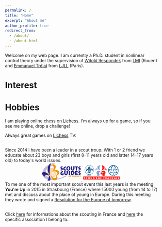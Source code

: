 ```yaml
---
permalink: /
title: "Home"
excerpt: "About me"
author_profile: true
redirect_from: 
  - /about/
  - /about.html
---
```


Welcome on my web page. I am currently a Ph.D. student in nonlinear control theory under the supervision of [Witold Respondek](http://lmi.insa-rouen.fr/membres/9-membres/professeurs/19-respondek-witold.html) from [LMI](http://lmi.insa-rouen.fr/) (Rouen) and [Emmanuel Trélat](https://www.ljll.math.upmc.fr/trelat/) from [LJLL](https://www.ljll.math.upmc.fr/) (Paris). 


# Interest

# Hobbies
I am playing online chess on [Lichess](https://lichess.org/@/tschmoderer). I'm always up for a game, so if you see me online, drop a challenge! <br/>

Always great games on [Lichess](https://lichess.org) TV: <br/>
<center>
<script src="https://lichess.org/tv/embed?theme=auto&bg=auto"></script>
</center>

<br/>
Since 2014 I have been a leader in a scout troup. With 1 or 2 friend we educate about 23 boys and girls (first 8-11 years old and latter 14-17 years old) to today's world issues. <br/>
<center>
<a href="https://www.sgdf.fr/">
<img src="/images/scout/sgdf.gif" alt="SGDF Logo" style="width:128px;">
</a>
<a href="https://www.scoutisme-francais.fr/en">
<img src="/images/scout/sf.png" alt="SF Logo" style="width:128px;">
</a>
</center>
To me one of the most important scout event this last years is the meeting <b>You're Up</b> in 2015 in Strasbourg (France) where 15000 young (from 14 to 17) met and discuss about the place of young in Europe. During this meeting they wrote and signed a <a href="https://caravane.sgdf.fr/down/fichier-resolution-for-the-europe-of-tomorrow.pdf">Resolution for the Europe of tomorrow</a>.

<br/> Click [here](https://www.scoutisme-francais.fr/en) for informations about the scouting in France and [here](https://www.sgdf.fr/) the specific association I belong to. 
